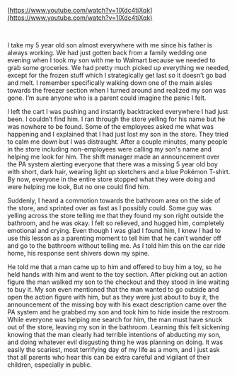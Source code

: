  [https://www.youtube.com/watch?v=1lXdc4tiXqk](https://www.youtube.com/watch?v=1lXdc4tiXqk)

&#x200B;

I take my 5 year old son almost everywhere with me since his father is always working. We had just gotten back from a family wedding one evening when I took my son with me to Walmart because we needed to grab some groceries. We had pretty much picked up everything we needed, except for the frozen stuff which I strategically get last so it doesn’t go bad and melt. I remember specifically walking down one of the main aisles towards the freezer section when I turned around and realized my son was gone. I’m sure anyone who is a parent could imagine the panic I felt. 

I left the cart I was pushing and instantly backtracked everywhere I had just been. I couldn’t find him. I ran through the store yelling for his name but he was nowhere to be found. Some of the employees asked me what was happening and I explained that I had just lost my son in the store. They tried to calm me down but I was distraught. After a couple minutes, many people in the store including non-employees were calling my son's name and helping me look for him. The shift manager made an announcement over the PA system alerting everyone that there was a missing 5 year old boy with short, dark hair, wearing light up sketchers and a blue Pokémon T-shirt. By now, everyone in the entire store stopped what they were doing and were helping me look, But no one could find him. 

Suddenly, I heard a commotion towards the bathroom area on the side of the store, and sprinted over as fast as I possibly could. Some guy was yelling across the store telling me that they found my son right outside the bathroom, and he was okay. I felt so relieved, and hugged him, completely emotional and crying. Even though I was glad I found him, I knew I had to use this lesson as a parenting moment to tell him that he can’t wander off and go to the bathroom without telling me. As I told him this on the car ride home, his response sent shivers down my spine. 

He told me that a man came up to him and offered to buy him a toy, so he held hands with him and went to the toy section. After picking out an action figure the man walked my son to the checkout and they stood in line waiting to buy it. My son even mentioned that the man wanted to go outside and open the action figure with him, but as they were just about to buy it, the announcement of the missing boy with his exact description came over the PA system and he grabbed my son and took him to hide inside the restroom. While everyone was helping me search for him, the man must have snuck out of the store, leaving my son in the bathroom. Learning this felt sickening knowing that the man clearly had terrible intentions of abducting my son, and doing whatever evil disgusting thing he was planning on doing. It was easily the scariest, most terrifying day of my life as a mom, and I just ask that all parents who hear this can be extra careful and vigilant of their children, especially in public.